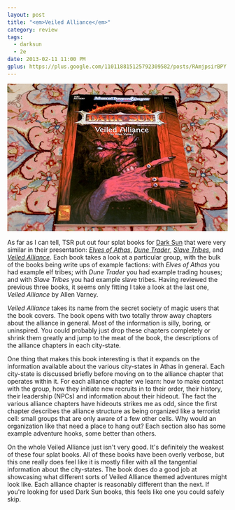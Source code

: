 ```yaml
---
layout: post
title: "<em>Veiled Alliance</em>"
category: review
tags:
  - darksun
  - 2e
date: 2013-02-11 11:00 PM 
gplus: https://plus.google.com/110118815125792309582/posts/RAmjpsirBPY
---
```


![Veiled Alliance](/assets/img/veiled-alliance.jpg)


As far as I can tell, TSR put out four splat books for [Dark Sun][1] that were very similar in their presentation: [*Elves of Athas*][2], [*Dune Trader*][3], [*Slave Tribes*][4], and [*Veiled Alliance*][5]. Each book takes a look at a particular group, with the bulk of the books being write ups of example factions: with *Elves of Athas* you had example elf tribes; with *Dune Trader* you had example trading houses; and with *Slave Tribes* you had example slave tribes. Having reviewed the previous three books, it seems only fitting I take a look at the last one, *Veiled Alliance* by Allen Varney.

*Veiled Alliance* takes its name from the secret society of magic users that the book covers. The book opens with two totally throw away chapters about the alliance in general. Most of the information is silly, boring, or uninspired. You could probably just drop these chapters completely or shrink them greatly and jump to the meat of the book, the descriptions of the alliance chapters in each city-state.

One thing that makes this book interesting is that it expands on the information available about the various city-states in Athas in general. Each city-state is discussed briefly before moving on to the alliance chapter that operates within it. For each alliance chapter we learn: how to make contact with the group, how they initiate new recruits in to their order, their history,  their leadership (NPCs) and information about their hideout. The fact the various alliance chapters have hideouts strikes me as odd, since the first chapter describes the alliance structure as being organized like a terrorist cell: small groups that are only aware of a few other cells. Why would an organization like that need a place to hang out? Each section also has some example adventure hooks, some better than others.

On the whole Veiled Alliance just isn't very good. It's definitely the weakest of these four splat books. All of these books have been overly verbose, but this one really does feel like it is mostly filler with all the tangential information about the city-states. The book does do a good job at showcasing what different sorts of Veiled Alliance themed adventures might look like. Each alliance chapter is reasonably different than the next. If you're looking for used Dark Sun books, this feels like one you could safely skip.


[1]: /tags/darksun/
[2]: /review/elves-of-athas/
[3]: /review/dune-trader/
[4]: /review/slave-tribes/
[5]: http://www.tsrinfo.net/archive/ds/ds-dsr3.htm
